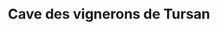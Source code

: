 ---
title: "Cave des vignerons de Tursan"
url: /pouillon/cave-des-vignerons-de-tursan-boulevard-des-sports/
shop: ferme
---